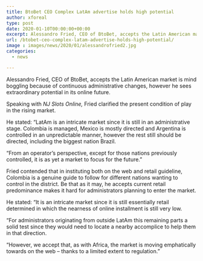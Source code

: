 ```yaml
---
title: BtoBet CEO Complex LatAm advertise holds high potential
author: xforeal 
type: post
date: 2020-01-10T00:00:00+00:00
excerpt: Alessandro Fried, CEO of BtoBet, accepts the Latin American market is mind boggling because of progressing administrative changes, yet he sees incredible potential in its online future
url: /btobet-ceo-complex-latam-advertise-holds-high-potential/
image : images/news/2020/01/alessandrofried2.jpg
categories:
  - news

---
```

Alessandro Fried, CEO of BtoBet, accepts the Latin American market is mind boggling because of continuous administrative changes, however he sees extraordinary potential in its online future.

Speaking with _NJ Slots Online,_ Fried clarified the present condition of play in the rising market.

He stated: “LatAm is an intricate market since it is still in an administrative stage. Colombia is managed, Mexico is mostly directed and Argentina is controlled in an unpredictable manner, however the rest still should be directed, including the biggest nation Brazil.

“From an operator’s perspective, except for those nations previously controlled, it is as yet a market to focus for the future.”

Fried contended that in instituting both on the web and retail guideline, Colombia is a genuine guide to follow for different nations wanting to control in the district. Be that as it may, he accepts current retail predominance makes it hard for administrators planning to enter the market.

He stated: “It is an intricate market since it is still essentially retail determined in which the nearness of online installment is still very low.

“For administrators originating from outside LatAm this remaining parts a solid test since they would need to locate a nearby accomplice to help them in that direction.

“However, we accept that, as with Africa, the market is moving emphatically towards on the web – thanks to a limited extent to regulation.”